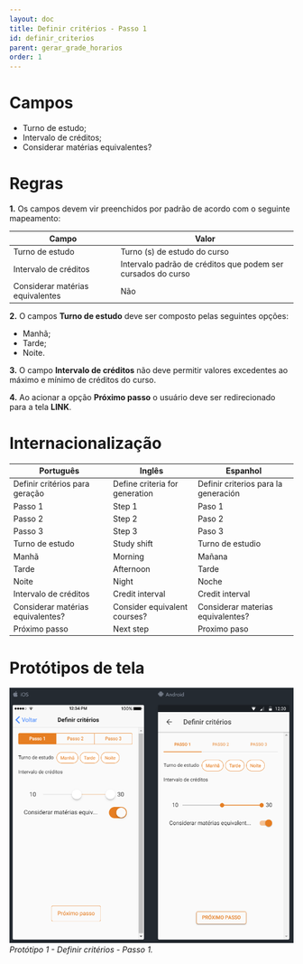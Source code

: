 ```yaml
---
layout: doc
title: Definir critérios - Passo 1
id: definir_criterios
parent: gerar_grade_horarios
order: 1
---
```


# Campos 

- Turno de estudo;
- Intervalo de créditos;
- Considerar matérias equivalentes?

# Regras

**1.** Os campos devem vir preenchidos por padrão de acordo com o seguinte mapeamento:

| Campo 			   			   | Valor 						  								  |
| -------------------------------- | ------------------------------------------------------------ |
| Turno de estudo 		   		   | Turno (s) de estudo do curso 								  |
| Intervalo de créditos 	  	   | Intervalo padrão de créditos que podem ser cursados do curso |
| Considerar matérias equivalentes | Não 														  |

**2.** O campos **Turno de estudo** deve ser composto pelas seguintes opções:

- Manhã;
- Tarde;
- Noite.

**3.** O campo **Intervalo de créditos** não deve permitir valores excedentes ao máximo e mínimo de créditos do curso.

**4.** Ao acionar a opção **Próximo passo** o usuário deve ser redirecionado para a tela **LINK**.

# Internacionalização

| Português 					 	| Inglês 			 			 | Espanhol				|
| --------------------------------- | ------------------------------ | ------------------------------------ |
| Definir critérios para geração 	| Define criteria for generation | Definir criterios para la generación |
| Passo 1 					     	| Step 1 			 			 | Paso 1								|
| Passo 2 						 	| Step 2 			 			 | Paso 2								|
| Passo 3 						 	| Step 3 			 			 | Paso 3								|
| Turno de estudo 				 	| Study shift			 		 | Turno de estudio						|
| Manhã							 	| Morning			 			 | Mañana								|
| Tarde							 	| Afternoon			 			 | Tarde								|
| Noite							 	| Night				 			 | Noche								|
| Intervalo de créditos			 	| Credit interval		 		 | Credit interval						|
| Considerar matérias equivalentes? | Consider equivalent courses?   | Considerar materias equivalentes? 	|
| Próximo passo						| Next step			 			 | Proximo paso							|

# Protótipos de tela

![Definir critérios - Passo 1.](../img/definir_criterios_1.PNG "Protótipo 1 - Definir critérios - Passo 1.") *Protótipo 1 - Definir critérios - Passo 1.*